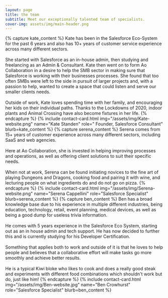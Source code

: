 ```yaml
---
layout: page
title: the team
subtitle: Meet our exceptionally talented team of specialists.
cover-img: assets/img/main-header.png 
---
```


<div class="card-holder">
{% capture kate_content %}
Kate has been in the Salesforce Eco-System for the past 6 years and also has 10+ years of customer service experience across many different sectors.
<br/><br/>
She started with Salesforce as an in-house admin, then studying and freelancing as an Admin & Consultant. Kate then went on to form Ao Collaboration in a desire to help the SMB sector in making sure that Salesforce is working with their businesses processes. She found that too often SMBs were left to the side in pursuit of larger projects and, with a passion to help, wanted to create a space that could listen and serve our smaller clients needs.
<br/><br/>
Outside of work, Kate loves spending time with her family, and encouraging her kids on their individual paths. Thanks to the Lockdowns of 2020, indoor plants and Animal Crossing have also become fixtures in her life.
{% endcapture %}
{% include contact-card.html img="/assets/img/Kate-website.png" name="Kate Standen" role=" Founder, Salesforce Consultant" blurb=kate_content %}
{% capture serena_content %}
Serena comes from 15+ years of customer experience across many different sectors, including SaaS and web agencies.
<br/><br/>
Here at Ao Collaboration, she is invested in helping improving processes and operations, as well as offering client solutions to suit their specific needs.
<br/><br/>
When not at work, Serena can be found initiating novices to the fine art of playing Dungeons and Dragons, cooking food and pairing it with wine, and lecturing people on what ingredients do and do not go on pizza.
{% endcapture %}
{% include contact-card.html img="/assets/img/Serena-website.png" name="Serena Cappellini" role="Salesforce Specialist" blurb=serena_content %}
{% capture ben_content %}
Ben has a broad knowledge base due to his experience in multiple different industries, being education, technology, retail, event planning, medical devices, as well as being a good dump for useless trivia information.
<br/><br/>
He comes with 5 years experience in the Salesforce Eco System, starting out as an in house admin and tech support. He has now decided to further this and is currently studying for his Developer Certification.
<br/><br/>
Something that applies both to work and outside of it is that he loves to help people and believes that a collaborative effort will make tasks go more smoothly and achieve better results.
<br/><br/>
He is a typical Kiwi bloke who likes to cook and does a really good steak and experiments with different food combinations which shouldn't work but do, just like him!
{% endcapture %}
{% include contact-card.html img="/assets/img/Ben-website.jpg" name="Ben Crowhurst" role="Salesforce Specialist" blurb=ben_content %}
</div>
